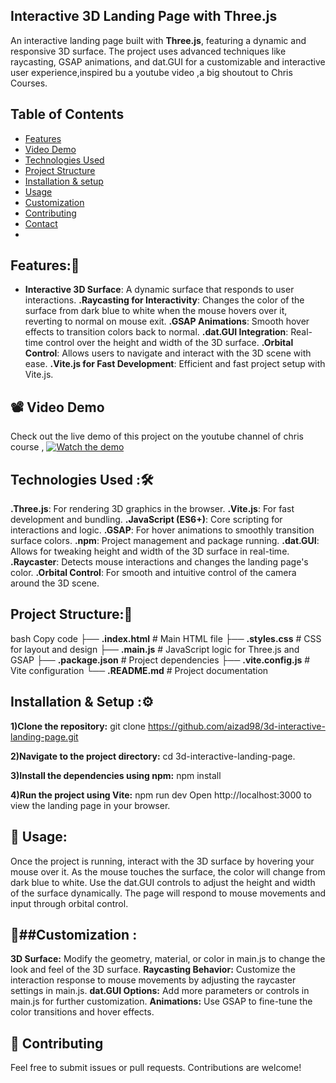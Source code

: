 ## Interactive 3D Landing Page with Three.js
An interactive landing page built with **Three.js**, featuring a dynamic and responsive 3D surface. The project uses advanced techniques 
like raycasting, GSAP animations, and dat.GUI for a customizable and interactive user experience,inspired bu a youtube video ,a big shoutout to Chris Courses.

## Table of Contents
- [Features](#features)
- [Video Demo](#VideoDemo)
- [Technologies Used](#TechnologiesUsed)
- [Project Structure](#ProjectStructure)
- [Installation & setup](#Installation&setup)
- [Usage](#Usage)
- [Customization](#Customization)
- [Contributing](#Contributing)
- [Contact](#contact)
- 
## Features:🌟
- **Interactive 3D Surface**: A dynamic surface that responds to user interactions.
**.Raycasting for Interactivity**: Changes the color of the surface from dark blue to white when the mouse hovers over it, reverting to normal on mouse exit.
**.GSAP Animations**: Smooth hover effects to transition colors back to normal.
**.dat.GUI Integration**: Real-time control over the height and width of the 3D surface.
**.Orbital Control**: Allows users to navigate and interact with the 3D scene with ease.
**.Vite.js for Fast Development**: Efficient and fast project setup with Vite.js.

## 📽️ Video Demo
Check out the live demo of this project on the youtube channel of chris course ,
[![Watch the demo](https://img.youtube.com/vi/YK1Sw_hnm58/0.jpg)](https://www.youtube.com/watch?v=YK1Sw_hnm58)

## Technologies Used :🛠️
**.Three.js**: For rendering 3D graphics in the browser.
**.Vite.js**: For fast development and bundling.
**.JavaScript (ES6+)**: Core scripting for interactions and logic.
**.GSAP**: For hover animations to smoothly transition surface colors.
**.npm**: Project management and package running.
**.dat.GUI**: Allows for tweaking height and width of the 3D surface in real-time.
**.Raycaster**: Detects mouse interactions and changes the landing page's color.
**.Orbital Control**: For smooth and intuitive control of the camera around the 3D scene.

## Project Structure:📂
bash
Copy code
├── **.index.html**       # Main HTML file
├── **.styles.css**       # CSS for layout and design
├── **.main.js**         # JavaScript logic for Three.js and GSAP
├── **.package.json**     # Project dependencies
├── **.vite.config.js**   # Vite configuration
└── **.README.md**        # Project documentation

 ## Installation & Setup :⚙️
**1)Clone the repository:**
git clone https://github.com/aizad98/3d-interactive-landing-page.git

**2)Navigate to the project directory:**
cd 3d-interactive-landing-page.

**3)Install the dependencies using npm:**
npm install

**4)Run the project using Vite:**
npm run dev
Open http://localhost:3000 to view the landing page in your browser.

## 📖 Usage:
Once the project is running, interact with the 3D surface by hovering your mouse over it.
As the mouse touches the surface, the color will change from dark blue to white. 
Use the dat.GUI controls to adjust the height and width of the surface dynamically. 
The page will respond to mouse movements and input through orbital control.

## 🔧##Customization :
**3D Surface:** Modify the geometry, material, or color in main.js to change the look and feel of the 3D surface.
**Raycasting Behavior:** Customize the interaction response to mouse movements by adjusting the raycaster settings in main.js.
**dat.GUI Options:** Add more parameters or controls in main.js for further customization.
**Animations:** Use GSAP to fine-tune the color transitions and hover effects.

## 🤝 Contributing
Feel free to submit issues or pull requests. Contributions are welcome!



